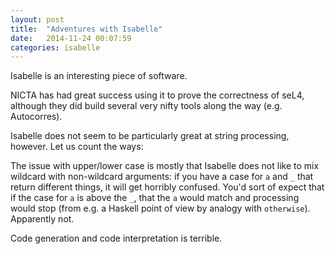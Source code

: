```yaml
---
layout: post
title:  "Adventures with Isabelle"
date:   2014-11-24 00:07:59
categories: isabelle
---
```


Isabelle is an interesting piece of software.

NICTA has had great success using it to prove the correctness of seL4, although they did build several very nifty tools along the way (e.g. Autocorres).

Isabelle does not seem to be particularly great at string processing, however. Let us count the ways:

The issue with upper/lower case is mostly that Isabelle does not like to mix wildcard with non-wildcard arguments: if you have a case for `a` and `_` that return different things, it will get horribly confused. You'd sort of expect that if the case for `a` is above the `_`, that the `a` would match and processing would stop (from e.g. a Haskell point of view by analogy with `otherwise`). Apparently not.

Code generation and code interpretation is terrible.

